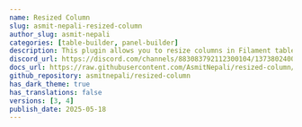 ```yaml
---
name: Resized Column
slug: asmit-nepali-resized-column
author_slug: asmit-nepali
categories: [table-builder, panel-builder]
description: This plugin allows you to resize columns in Filament tables, enhancing the user experience by providing a more flexible and customizable interface.
discord_url: https://discord.com/channels/883083792112300104/1373802400955236455
docs_url: https://raw.githubusercontent.com/AsmitNepali/resized-column/refs/heads/main/README.md
github_repository: asmitnepali/resized-column
has_dark_theme: true
has_translations: false
versions: [3, 4]
publish_date: 2025-05-18
---
```


